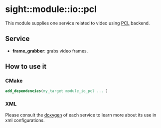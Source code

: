# sight::module::io::pcl

This module supplies one service related to video using [PCL](https://pointclouds.org) backend.

## Service

- **frame_grabber**: grabs video frames.

## How to use it

### CMake

```cmake
add_dependencies(my_target module_io_pcl ... )
```

### XML

Please consult the [doxygen](https://sight.pages.ircad.fr/sight) of each service to learn more about its use in xml configurations.